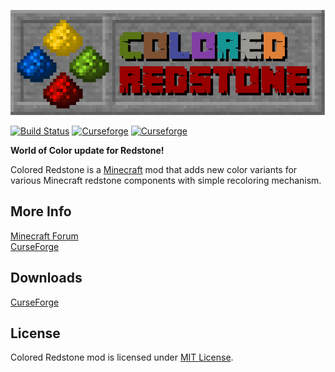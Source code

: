 ![](https://raw.githubusercontent.com/Pyre540/colored-redstone/master/src/main/resources/assets/coloredredstone/textures/logo.png)

[![Build Status](https://travis-ci.org/Pyre540/colored-redstone.svg?branch=master)](https://travis-ci.org/Pyre540/colored-redstone) [![Curseforge](http://cf.way2muchnoise.eu/full_colored-redstone_downloads.svg)](https://minecraft.curseforge.com/projects/colored-redstone) [![Curseforge](http://cf.way2muchnoise.eu/versions/For%20MC_colored-redstone_all.svg)](https://minecraft.curseforge.com/projects/colored-redstone)

**World of Color update for Redstone!**

Colored Redstone is a [Minecraft](https://minecraft.net/) mod that adds new color variants for various Minecraft redstone components with simple recoloring mechanism.

## More Info
[Minecraft Forum](https://www.minecraftforum.net/forums/mapping-and-modding-java-edition/minecraft-mods/2937297)  
[CurseForge](https://minecraft.curseforge.com/projects/colored-redstone)

## Downloads
[CurseForge](https://minecraft.curseforge.com/projects/colored-redstone/files)

## License
Colored Redstone mod is licensed under [MIT License](https://github.com/Pyre540/colored-redstone/blob/master/LICENSE).
